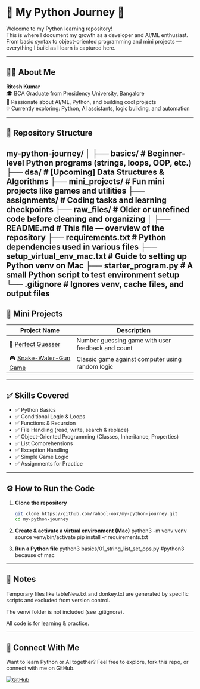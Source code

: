 # 🐍 My Python Journey 🚀

Welcome to my Python learning repository!  
This is where I document my growth as a developer and AI/ML enthusiast.  
From basic syntax to object-oriented programming and mini projects — everything I build as I learn is captured here.

---

## 👨‍💻 About Me

**Ritesh Kumar**  
🎓 BCA Graduate from Presidency University, Bangalore  
🧠 Passionate about AI/ML, Python, and building cool projects  
💡 Currently exploring: Python, AI assistants, logic building, and automation

---

## 📁 Repository Structure

my-python-journey/
│
├── basics/ # Beginner-level Python programs (strings, loops, OOP, etc.)
├── dsa/ # [Upcoming] Data Structures & Algorithms
├── mini_projects/ # Fun mini projects like games and utilities
├── assignments/ # Coding tasks and learning checkpoints
├── raw_files/ # Older or unrefined code before cleaning and organizing
│
├── README.md # This file — overview of the repository
├── requirements.txt # Python dependencies used in various files
├── setup_virtual_env_mac.txt # Guide to setting up Python venv on Mac
├── starter_program.py # A small Python script to test environment setup
└── .gitignore # Ignores venv, cache files, and output files
---

## 🚀 Mini Projects

| Project Name | Description |
|--------------|-------------|
| 🎯 [Perfect Guesser](mini_projects/01_perfect_guesser.py) | Number guessing game with user feedback and count |
| 🎮 [Snake-Water-Gun Game](basics/07_snake_water_gun_game.py) | Classic game against computer using random logic |

---

## ✅ Skills Covered

- ✅ Python Basics
- ✅ Conditional Logic & Loops
- ✅ Functions & Recursion
- ✅ File Handling (read, write, search & replace)
- ✅ Object-Oriented Programming (Classes, Inheritance, Properties)
- ✅ List Comprehensions
- ✅ Exception Handling
- ✅ Simple Game Logic
- ✅ Assignments for Practice

---

## ⚙️ How to Run the Code

1. **Clone the repository**
   ```bash
   git clone https://github.com/rahool-oo7/my-python-journey.git
   cd my-python-journey
   
2. **Create & activate a virtual environment (Mac)**
   python3 -m venv venv
   source venv/bin/activate
   pip install -r requirements.txt
   
3. **Run a Python file**
   python3 basics/01_string_list_set_ops.py #python3 because of mac

---

##  📌 Notes

Temporary files like tableNew.txt and donkey.txt are generated by specific scripts and excluded from version control.

The venv/ folder is not included (see .gitignore).

All code is for learning & practice.

---

##  🌟 Connect With Me

Want to learn Python or AI together?
Feel free to explore, fork this repo, or connect with me on GitHub.

[![GitHub](https://img.shields.io/badge/GitHub-rahool-oo7-181717?style=for-the-badge&logo=github)](https://github.com/rahool-oo7)

